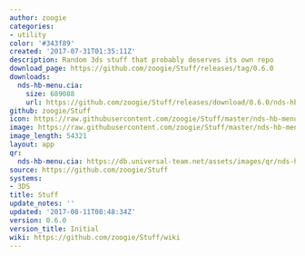 ```yaml
---
author: zoogie
categories:
- utility
color: '#343f89'
created: '2017-07-31T01:35:11Z'
description: Random 3ds stuff that probably deserves its own repo
download_page: https://github.com/zoogie/Stuff/releases/tag/0.6.0
downloads:
  nds-hb-menu.cia:
    size: 689088
    url: https://github.com/zoogie/Stuff/releases/download/0.6.0/nds-hb-menu.cia
github: zoogie/Stuff
icon: https://raw.githubusercontent.com/zoogie/Stuff/master/nds-hb-menu/cia/icon.png
image: https://raw.githubusercontent.com/zoogie/Stuff/master/nds-hb-menu/cia/banner.png
image_length: 54321
layout: app
qr:
  nds-hb-menu.cia: https://db.universal-team.net/assets/images/qr/nds-hb-menu.cia.png
source: https://github.com/zoogie/Stuff
systems:
- 3DS
title: Stuff
update_notes: ''
updated: '2017-08-11T08:48:34Z'
version: 0.6.0
version_title: Initial
wiki: https://github.com/zoogie/Stuff/wiki
---
```

